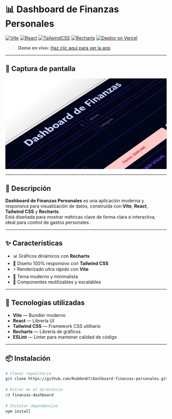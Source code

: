 # 📊 Dashboard de Finanzas Personales

[![Vite](https://img.shields.io/badge/Vite-646CFF?logo=vite&logoColor=white&style=flat)](https://vitejs.dev/)
[![React](https://img.shields.io/badge/React-20232A?logo=react&logoColor=61DAFB&style=flat)](https://react.dev/)
[![TailwindCSS](https://img.shields.io/badge/Tailwind_CSS-38B2AC?logo=tailwind-css&logoColor=white&style=flat)](https://tailwindcss.com/)
[![Recharts](https://img.shields.io/badge/Recharts-FF6384?logo=recharts&logoColor=white&style=flat)](https://recharts.org/)
[![Deploy on Vercel](https://img.shields.io/badge/Deploy-Vercel-black?logo=vercel&style=flat)](https://vercel.com/)

> **Demo en vivo:** [Haz clic aquí para ver la app](https://dashboard-finanzas-personales.vercel.app/)

---

## 📸 Captura de pantalla

![App Screenshot](./public/preview.webp)

---

## 📝 Descripción

**Dashboard de Finanzas Personales** es una aplicación moderna y responsiva para visualización de datos, construida con **Vite**, **React**, **Tailwind CSS** y **Recharts**.  
Está diseñada para mostrar métricas clave de forma clara e interactiva, ideal para control de gastos personales.

---

## ✨ Características
- 📊 Gráficos dinámicos con **Recharts**
- 📱 Diseño 100% responsivo con **Tailwind CSS**
- ⚡ Renderizado ultra rápido con **Vite**
- 🎨 Tema moderno y minimalista
- 🔄 Componentes reutilizables y escalables

---

## 🚀 Tecnologías utilizadas
- **Vite** — Bundler moderno
- **React** — Librería UI
- **Tailwind CSS** — Framework CSS utilitario
- **Recharts** — Librería de gráficos
- **ESLint** — Linter para mantener calidad de código

---

## 📦 Instalación

```bash
# Clonar repositorio
git clone https://github.com/Rodden87/dashboard-finanzas-personales.git

# Entrar en el directorio
cd finanzas-dashboard

# Instalar dependencias
npm install
